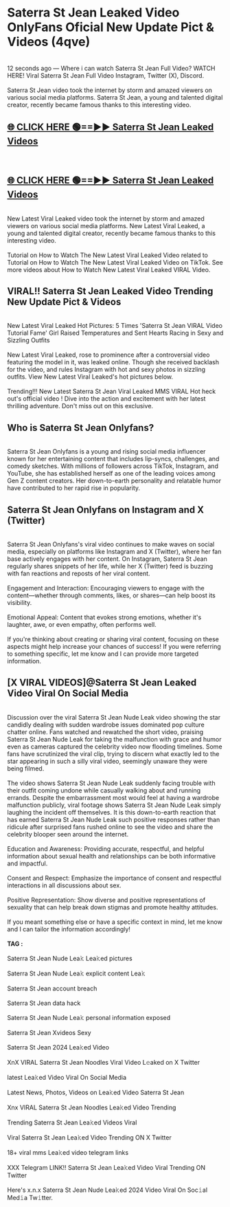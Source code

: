 # Saterra St Jean Leaked Video OnlyFans Oficial New Update Pict & Videos (4qve)
<br>
12 seconds ago — Where i can watch Saterra St Jean Full Video? WATCH HERE! Viral Saterra St Jean Full Video Instagram, Twitter (X), Discord.
<br><br>
Saterra St Jean video took the internet by storm and amazed viewers on various social media platforms. Saterra St Jean, a young and talented digital creator, recently became famous thanks to this interesting video.
<br>
<h2><a href="https://play.trustnlinepharmacy.us?title=Saterra_St_Jean">🌐 CLICK HERE 🟢==►► Saterra St Jean Leaked Videos</a></h2>
<br>
<h2><a href="https://play.trustnlinepharmacy.us?title=Saterra_St_Jean">🌐 CLICK HERE 🟢==►► Saterra St Jean Leaked Videos</a></h2>
<br>
New Latest Viral Leaked video took the internet by storm and amazed viewers on various social media platforms. New Latest Viral Leaked, a young and talented digital creator, recently became famous thanks to this interesting video.
<br><br>
Tutorial on How to Watch The New Latest Viral Leaked Video related to Tutorial on How to Watch The New Latest Viral Leaked Video on TikTok. See more videos about How to Watch New Latest Viral Leaked VIRAL Video.
<br>
<h2>VIRAL!! Saterra St Jean Leaked Video Trending New Update Pict & Videos</h2>
<br>
New Latest Viral Leaked Hot Pictures: 5 Times 'Saterra St Jean VIRAL Video Tutorial Fame' Girl Raised Temperatures and Sent Hearts Racing in Sexy and Sizzling Outfits
<br><br>
New Latest Viral Leaked, rose to prominence after a controversial video featuring the model in it, was leaked online. Though she received backlash for the video, and rules Instagram with hot and sexy photos in sizzling outfits. View New Latest Viral Leaked's hot pictures below.
<br><br>
Trending!!! New Latest Saterra St Jean Viral Leaked MMS VIRAL Hot heck out's official video ! Dive into the action and excitement with her latest thrilling adventure. Don't miss out on this exclusive.
<br>
<h2>Who is Saterra St Jean Onlyfans?</h2>
<br>
Saterra St Jean Onlyfans is a young and rising social media influencer known for her entertaining content that includes lip-syncs, challenges, and comedy sketches. With millions of followers across TikTok, Instagram, and YouTube, she has established herself as one of the leading voices among Gen Z content creators. Her down-to-earth personality and relatable humor have contributed to her rapid rise in popularity.
<br>
<h2>Saterra St Jean Onlyfans on Instagram and X (Twitter)</h2>
<br>
Saterra St Jean Onlyfans's viral video continues to make waves on social media, especially on platforms like Instagram and X (Twitter), where her fan base actively engages with her content. On Instagram, Saterra St Jean regularly shares snippets of her life, while her X (Twitter) feed is buzzing with fan reactions and reposts of her viral content.
<br><br>
Engagement and Interaction: Encouraging viewers to engage with the content—whether through comments, likes, or shares—can help boost its visibility.
<br><br>
Emotional Appeal: Content that evokes strong emotions, whether it's laughter, awe, or even empathy, often performs well.
<br><br>
If you're thinking about creating or sharing viral content, focusing on these aspects might help increase your chances of success! If you were referring to something specific, let me know and I can provide more targeted information.
<br>
<h2>[X VIRAL VIDEOS]@Saterra St Jean Leaked Video Viral On Social Media</h2>
<br>
Discussion over the viral Saterra St Jean Nude Leak video showing the star candidly dealing with sudden wardrobe issues dominated pop culture chatter online. Fans watched and rewatched the short video, praising Saterra St Jean Nude Leak for taking the malfunction with grace and humor even as cameras captured the celebrity video now flooding timelines. Some fans have scrutinized the viral clip, trying to discern what exactly led to the star appearing in such a silly viral video, seemingly unaware they were being filmed.
<br><br>
The video shows Saterra St Jean Nude Leak suddenly facing trouble with their outfit coming undone while casually walking about and running errands. Despite the embarrassment most would feel at having a wardrobe malfunction publicly, viral footage shows Saterra St Jean Nude Leak simply laughing the incident off themselves. It is this down-to-earth reaction that has earned Saterra St Jean Nude Leak such positive responses rather than ridicule after surprised fans rushed online to see the video and share the celebrity blooper seen around the internet.
<br><br>
Education and Awareness: Providing accurate, respectful, and helpful information about sexual health and relationships can be both informative and impactful.
<br><br>
Consent and Respect: Emphasize the importance of consent and respectful interactions in all discussions about sex.
<br><br>
Positive Representation: Show diverse and positive representations of sexuality that can help break down stigmas and promote healthy attitudes.
<br><br>
If you meant something else or have a specific context in mind, let me know and I can tailor the information accordingly!
<br><br>
<strong>TAG :</strong>
<br><br>
Saterra St Jean Nude Lea𝚔 Lea𝚔ed pictures
<br><br>
Saterra St Jean Nude Lea𝚔 explicit content Lea𝚔
<br><br>
Saterra St Jean account breach
<br><br>
Saterra St Jean data hack
<br><br>
Saterra St Jean Nude Lea𝚔 personal information exposed
<br><br>
Saterra St Jean Xvideos Sexy
<br><br>
Saterra St Jean 2024 Lea𝚔ed Video
<br><br>
XnX VIRAL Saterra St Jean Noodles Viral Video L𝚎aked on X Twitter
<br><br>
latest Lea𝚔ed Video Viral On Social Media
<br><br>
Latest News, Photos, Videos on Lea𝚔ed Video Saterra St Jean
<br><br>
Xnx VIRAL Saterra St Jean Noodles Lea𝚔ed Video Trending
<br><br>
Trending Saterra St Jean Lea𝚔ed Videos Viral
<br><br>
Viral Saterra St Jean Lea𝚔ed Video Trending ON X Twitter
<br><br>
18+ viral mms Lea𝚔ed video telegram links
<br><br>
XXX Telegram LINK!! Saterra St Jean Lea𝚔ed Video Viral Trending ON Twitter
<br><br>
Here's x.n.x Saterra St Jean Nude Lea𝚔ed 2024 Video Viral On Soc𝚒al Med𝚒a Tw𝚒tter.